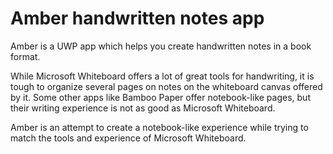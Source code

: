 # Amber handwritten notes app
Amber is a UWP app which helps you create handwritten notes in a book format.  
  
While Microsoft Whiteboard offers a lot of great tools for handwriting, it is tough to organize several pages on notes on the whiteboard canvas offered by it. Some other apps like Bamboo Paper offer notebook-like pages, but their writing experience is not as good as Microsoft Whiteboard.  
  
Amber is an attempt to create a notebook-like experience while trying to match the tools and experience of Microsoft Whiteboard.